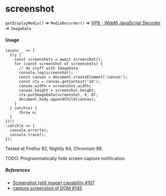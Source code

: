 # screenshot
`getDisplayMedia()` => `MediaRecorder()` => [VP8 - WebM JavaScript Decoder](https://github.com/dominikhlbg/vp8-webm-javascript-decoder) => `ImageData`

<h4>Usage</h4>

```
(async _ => {
  try {
    const screenshots = await screenshot();
    for (const screenshot of screenshots) {
      // do stuff with ImageData
      console.log(screenshot);
      const canvas = document.createElement('canvas');
      const ctx = canvas.getContext('2d');
      canvas.width = screenshot.width;
      canvas.height = screenshot.height;
      ctx.putImageData(screenshot, 0, 0);
      document.body.appendChild(canvas);
    }  
  } catch(e) {
      throw e;
  }
})()
.catch(e => {
  console.error(e);
  console.trace();
});
```

Tested at Firefox 82, Nightly 84, Chromium 88.

TODO: Programmatically hide screen capture notification.

<h5>References</h5>

- [Screenshot (still image) capability #107](https://github.com/w3c/mediacapture-screen-share/issues/107)
- [capture screenshot of DOM #145](https://github.com/w3c/mediacapture-screen-share/issues/145)

